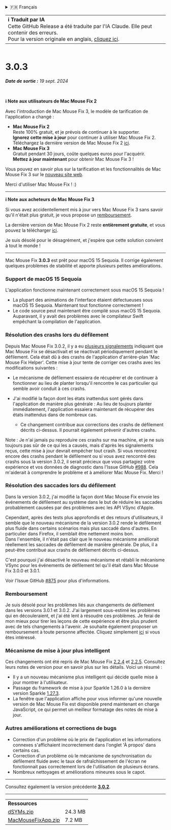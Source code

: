<details>
<summary>🇫🇷 Français</summary>

[🇬🇧 English (GitHub)](https://github.com/noah-nuebling/mac-mouse-fix/releases/tag/3.0.3)\
[🇦🇩 Català](https://redirect.macmousefix.com/?target=mmf-release&tag=3.0.3&locale=ca)\
[🇩🇪 Deutsch](https://redirect.macmousefix.com/?target=mmf-release&tag=3.0.3&locale=de)\
[🇪🇸 Español](https://redirect.macmousefix.com/?target=mmf-release&tag=3.0.3&locale=es)\
**🇫🇷 Français**\
[🇮🇩 Indonesia](https://redirect.macmousefix.com/?target=mmf-release&tag=3.0.3&locale=id)\
[🇮🇹 Italiano](https://redirect.macmousefix.com/?target=mmf-release&tag=3.0.3&locale=it)\
[🇭🇺 Magyar](https://redirect.macmousefix.com/?target=mmf-release&tag=3.0.3&locale=hu)\
[🇳🇱 Nederlands](https://redirect.macmousefix.com/?target=mmf-release&tag=3.0.3&locale=nl)\
[🇵🇱 Polski](https://redirect.macmousefix.com/?target=mmf-release&tag=3.0.3&locale=pl)\
[🇧🇷 Português (Brasil)](https://redirect.macmousefix.com/?target=mmf-release&tag=3.0.3&locale=pt-BR)\
[🇵🇹 Português (Portugal)](https://redirect.macmousefix.com/?target=mmf-release&tag=3.0.3&locale=pt-PT)\
[🇷🇴 Română](https://redirect.macmousefix.com/?target=mmf-release&tag=3.0.3&locale=ro)\
[🇸🇪 Svenska](https://redirect.macmousefix.com/?target=mmf-release&tag=3.0.3&locale=sv)\
[🇻🇳 Tiếng Việt](https://redirect.macmousefix.com/?target=mmf-release&tag=3.0.3&locale=vi)\
[🇹🇷 Türkçe](https://redirect.macmousefix.com/?target=mmf-release&tag=3.0.3&locale=tr)\
[🇨🇿 Čeština](https://redirect.macmousefix.com/?target=mmf-release&tag=3.0.3&locale=cs)\
[🇬🇷 Ελληνικά](https://redirect.macmousefix.com/?target=mmf-release&tag=3.0.3&locale=el)\
[🇷🇺 Русский](https://redirect.macmousefix.com/?target=mmf-release&tag=3.0.3&locale=ru)\
[🇺🇦 Українська](https://redirect.macmousefix.com/?target=mmf-release&tag=3.0.3&locale=uk)\
[🇮🇱 עברית](https://redirect.macmousefix.com/?target=mmf-release&tag=3.0.3&locale=he)\
[🇸🇦 العربية](https://redirect.macmousefix.com/?target=mmf-release&tag=3.0.3&locale=ar)\
[🇮🇳 हिन्दी](https://redirect.macmousefix.com/?target=mmf-release&tag=3.0.3&locale=hi)\
[🇹🇭 ไทย](https://redirect.macmousefix.com/?target=mmf-release&tag=3.0.3&locale=th)\
[🇨🇳 中文 (简体)](https://redirect.macmousefix.com/?target=mmf-release&tag=3.0.3&locale=zh-Hans)\
[🇨🇳 中文 (繁體)](https://redirect.macmousefix.com/?target=mmf-release&tag=3.0.3&locale=zh-Hant)\
[🇭🇰 中文（香港)](https://redirect.macmousefix.com/?target=mmf-release&tag=3.0.3&locale=zh-HK)\
[🇯🇵 日本語](https://redirect.macmousefix.com/?target=mmf-release&tag=3.0.3&locale=ja)\
[🇰🇷 한국어](https://redirect.macmousefix.com/?target=mmf-release&tag=3.0.3&locale=ko)\
[Help translate Mac Mouse Fix to different languages!](https://github.com/noah-nuebling/mac-mouse-fix/discussions/731)
</details>
<table align=><td>
<b>ℹ️ Traduit par IA</b><br>
Cette GitHub Release a été traduite par l'IA Claude. Elle peut contenir des erreurs.<br>
Pour la version originale en anglais, <a href="https://github.com/noah-nuebling/mac-mouse-fix/releases/tag/3.0.3">cliquez ici</a>.
</td></table>

<table></table>

# 3.0.3
***Date de sortie :** 19 sept. 2024*

<br>

**ℹ️ Note aux utilisateurs de Mac Mouse Fix 2**

Avec l'introduction de Mac Mouse Fix 3, le modèle de tarification de l'application a changé :

- **Mac Mouse Fix 2**\
Reste 100% gratuit, et je prévois de continuer à le supporter.\
**Ignorez cette mise à jour** pour continuer à utiliser Mac Mouse Fix 2. Téléchargez la dernière version de Mac Mouse Fix 2 [ici](https://redirect.macmousefix.com/?target=mmf2-latest&locale=fr).
- **Mac Mouse Fix 3**\
Gratuit pendant 30 jours, coûte quelques euros pour l'acquérir.\
**Mettez à jour maintenant** pour obtenir Mac Mouse Fix 3 !

Vous pouvez en savoir plus sur la tarification et les fonctionnalités de Mac Mouse Fix 3 sur le [nouveau site web](https://macmousefix.com/).

Merci d'utiliser Mac Mouse Fix ! :)

---

**ℹ️ Note aux acheteurs de Mac Mouse Fix 3**

Si vous avez accidentellement mis à jour vers Mac Mouse Fix 3 sans savoir qu'il n'était plus gratuit, je vous propose un [remboursement](https://redirect.macmousefix.com/?target=mmf-apply-for-refund&locale=fr).

La dernière version de Mac Mouse Fix 2 reste **entièrement gratuite**, et vous pouvez la télécharger [ici](https://redirect.macmousefix.com/?target=mmf2-latest&locale=fr).

Je suis désolé pour le désagrément, et j'espère que cette solution convient à tout le monde !

---

Mac Mouse Fix **3.0.3** est prêt pour macOS 15 Sequoia. Il corrige également quelques problèmes de stabilité et apporte plusieurs petites améliorations.

### Support de macOS 15 Sequoia

L'application fonctionne maintenant correctement sous macOS 15 Sequoia !

- La plupart des animations de l'interface étaient défectueuses sous macOS 15 Sequoia. Maintenant tout fonctionne correctement !
- Le code source peut maintenant être compilé sous macOS 15 Sequoia. Auparavant, il y avait des problèmes avec le compilateur Swift empêchant la compilation de l'application.

### Résolution des crashs lors du défilement

Depuis Mac Mouse Fix 3.0.2, il y a eu [plusieurs signalements](https://github.com/noah-nuebling/mac-mouse-fix/issues/988) indiquant que Mac Mouse Fix se désactivait et se réactivait périodiquement pendant le défilement. Cela était dû à des crashs de l'application d'arrière-plan 'Mac Mouse Fix Helper'. Cette mise à jour tente de corriger ces crashs avec les modifications suivantes :

- Le mécanisme de défilement essaiera de récupérer et de continuer à fonctionner au lieu de planter lorsqu'il rencontre le cas particulier qui semble avoir conduit à ces crashs.
- J'ai modifié la façon dont les états inattendus sont gérés dans l'application de manière plus générale : Au lieu de toujours planter immédiatement, l'application essaiera maintenant de récupérer des états inattendus dans de nombreux cas.

    - Ce changement contribue aux corrections des crashs de défilement décrits ci-dessus. Il pourrait également prévenir d'autres crashs.

Note : Je n'ai jamais pu reproduire ces crashs sur ma machine, et je ne suis toujours pas sûr de ce qui les a causés, mais d'après les signalements reçus, cette mise à jour devrait empêcher tout crash. Si vous rencontrez encore des crashs pendant le défilement ou si vous avez rencontré des crashs sous la version 3.0.2, il serait précieux que vous partagiez votre expérience et vos données de diagnostic dans l'Issue GitHub [#988](https://github.com/noah-nuebling/mac-mouse-fix/issues/988). Cela m'aiderait à comprendre le problème et à améliorer Mac Mouse Fix. Merci !

### Résolution des saccades lors du défilement

Dans la version 3.0.2, j'ai modifié la façon dont Mac Mouse Fix envoie les événements de défilement au système dans le but de réduire les saccades probablement causées par des problèmes avec les API VSync d'Apple.

Cependant, après des tests plus approfondis et des retours d'utilisateurs, il semble que le nouveau mécanisme de la version 3.0.2 rende le défilement plus fluide dans certains scénarios mais plus saccadé dans d'autres. En particulier dans Firefox, il semblait être nettement moins bon.\
Dans l'ensemble, il n'était pas clair que le nouveau mécanisme améliorait réellement les saccades de défilement de manière générale. De plus, il a peut-être contribué aux crashs de défilement décrits ci-dessus.

C'est pourquoi j'ai désactivé le nouveau mécanisme et rétabli le mécanisme VSync pour les événements de défilement tel qu'il était dans Mac Mouse Fix 3.0.0 et 3.0.1.

Voir l'Issue GitHub [#875](https://github.com/noah-nuebling/mac-mouse-fix/issues/875) pour plus d'informations.

### Remboursement

Je suis désolé pour les problèmes liés aux changements de défilement dans les versions 3.0.1 et 3.0.2. J'ai largement sous-estimé les problèmes qui en découleraient, et j'ai été lent à résoudre ces problèmes. Je ferai de mon mieux pour tirer les leçons de cette expérience et être plus prudent avec de tels changements à l'avenir. Je souhaite également proposer un remboursement à toute personne affectée. Cliquez simplement [ici](https://redirect.macmousefix.com/?target=mmf-apply-for-refund&locale=fr) si vous êtes intéressé.

### Mécanisme de mise à jour plus intelligent

Ces changements ont été repris de Mac Mouse Fix [2.2.4](https://redirect.macmousefix.com/?target=mmf-release&tag=2.2.4&locale=fr) et [2.2.5](https://redirect.macmousefix.com/?target=mmf-release&tag=2.2.5&locale=fr). Consultez leurs notes de version pour en savoir plus sur les détails. Voici un résumé :

- Il y a un nouveau mécanisme plus intelligent qui décide quelle mise à jour montrer à l'utilisateur.
- Passage du framework de mise à jour Sparkle 1.26.0 à la dernière version Sparkle [1.27.3](https://github.com/sparkle-project/Sparkle/releases/tag/1.27.3).
- La fenêtre que l'application affiche pour vous informer qu'une nouvelle version de Mac Mouse Fix est disponible prend maintenant en charge JavaScript, ce qui permet un meilleur formatage des notes de mise à jour.

### Autres améliorations et corrections de bugs

- Correction d'un problème où le prix de l'application et les informations connexes s'affichaient incorrectement dans l'onglet 'À propos' dans certains cas.
- Correction d'un problème où le mécanisme de synchronisation du défilement fluide avec le taux de rafraîchissement de l'écran ne fonctionnait pas correctement lors de l'utilisation de plusieurs écrans.
- Nombreux nettoyages et améliorations mineures sous le capot.

---

Consultez également la version précédente [**3.0.2**](https://redirect.macmousefix.com/?target=mmf-release&tag=3.0.2&locale=fr).

---

<table align="start">
<tr>
    <td colspan=2>
        <b>Ressources</b>
    </td>
</tr>
<tr>
    <td><a href="https://github.com/noah-nuebling/mac-mouse-fix/releases/download/3.0.3/dSYMs.zip">dSYMs.zip</a></td>
    <td>24.3 MB</td>
</tr>
<tr>
    <td><a href="https://github.com/noah-nuebling/mac-mouse-fix/releases/download/3.0.3/MacMouseFixApp.zip">MacMouseFixApp.zip</a></td>
    <td>7.2 MB</td>
</tr>
</table>